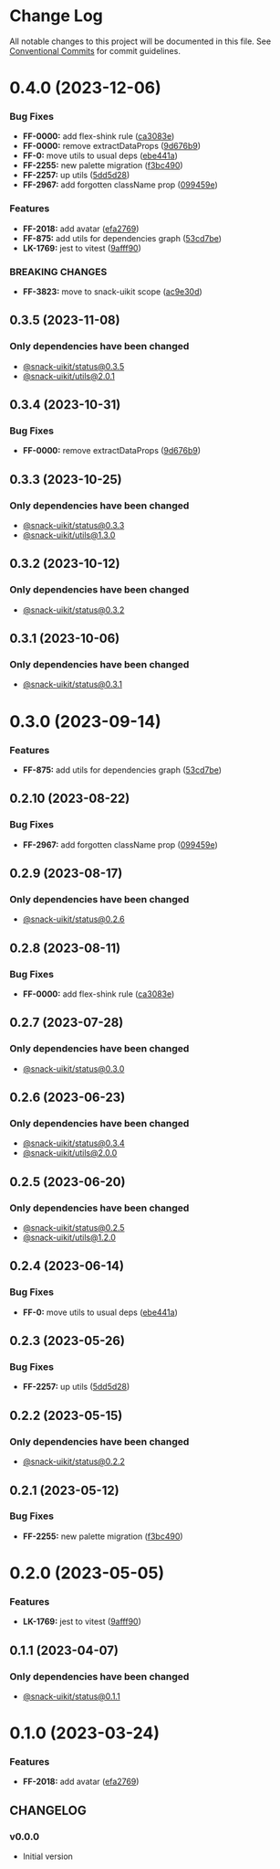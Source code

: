 # Change Log

All notable changes to this project will be documented in this file.
See [Conventional Commits](https://conventionalcommits.org) for commit guidelines.

# 0.4.0 (2023-12-06)


### Bug Fixes

* **FF-0000:** add flex-shink rule ([ca3083e](https://github.com/cloud-ru-tech/snack-uikit/commit/ca3083e03eb4214e38adcfcd69d5abe331a3fe96))
* **FF-0000:** remove extractDataProps ([9d676b9](https://github.com/cloud-ru-tech/snack-uikit/commit/9d676b9df214167bfd1b7ce9f1590891ca62f9a3))
* **FF-0:** move utils to usual deps ([ebe441a](https://github.com/cloud-ru-tech/snack-uikit/commit/ebe441ac398065cbe8523cbedd3df53176b9aea5))
* **FF-2255:** new palette migration ([f3bc490](https://github.com/cloud-ru-tech/snack-uikit/commit/f3bc490bb4ddde4353009b55da2d04f87a7d9de9))
* **FF-2257:** up utils ([5dd5d28](https://github.com/cloud-ru-tech/snack-uikit/commit/5dd5d28cdbe14973dcc36759e7db003249930a4b))
* **FF-2967:** add forgotten className prop ([099459e](https://github.com/cloud-ru-tech/snack-uikit/commit/099459ee83e61e68869ac754cdea42c6be6963ac))


### Features

* **FF-2018:** add avatar ([efa2769](https://github.com/cloud-ru-tech/snack-uikit/commit/efa2769e31cbb122f9e2f9ded612200e9151382e))
* **FF-875:** add utils for dependencies graph ([53cd7be](https://github.com/cloud-ru-tech/snack-uikit/commit/53cd7be638f01e573cb52b2417a39f4df4f6089b))
* **LK-1769:** jest to vitest ([9afff90](https://github.com/cloud-ru-tech/snack-uikit/commit/9afff90db1e60c2255361b396c096c14f923d676))


### BREAKING CHANGES


* **FF-3823:** move to snack-uikit scope ([ac9e30d](https://github.com/cloud-ru-tech/snack-uikit/commit/ac9e30d574d529b2bf4f5184b70c511c981a6032))




## 0.3.5 (2023-11-08)

### Only dependencies have been changed
* [@snack-uikit/status@0.3.5](https://github.com/cloud-ru-tech/snack-uikit/blob/master/packages/status/CHANGELOG.md)
* [@snack-uikit/utils@2.0.1](https://github.com/cloud-ru-tech/snack-uikit/blob/master/packages/utils/CHANGELOG.md)





## 0.3.4 (2023-10-31)


### Bug Fixes

* **FF-0000:** remove extractDataProps ([9d676b9](https://github.com/cloud-ru-tech/snack-uikit/commit/9d676b9df214167bfd1b7ce9f1590891ca62f9a3))





## 0.3.3 (2023-10-25)

### Only dependencies have been changed
* [@snack-uikit/status@0.3.3](https://github.com/cloud-ru-tech/snack-uikit/blob/master/packages/status/CHANGELOG.md)
* [@snack-uikit/utils@1.3.0](https://github.com/cloud-ru-tech/snack-uikit/blob/master/packages/utils/CHANGELOG.md)





## 0.3.2 (2023-10-12)

### Only dependencies have been changed
* [@snack-uikit/status@0.3.2](https://github.com/cloud-ru-tech/snack-uikit/blob/master/packages/status/CHANGELOG.md)





## 0.3.1 (2023-10-06)

### Only dependencies have been changed
* [@snack-uikit/status@0.3.1](https://github.com/cloud-ru-tech/snack-uikit/blob/master/packages/status/CHANGELOG.md)





# 0.3.0 (2023-09-14)


### Features

* **FF-875:** add utils for dependencies graph ([53cd7be](https://github.com/cloud-ru-tech/snack-uikit/commit/53cd7be638f01e573cb52b2417a39f4df4f6089b))





## 0.2.10 (2023-08-22)


### Bug Fixes

* **FF-2967:** add forgotten className prop ([099459e](https://github.com/cloud-ru-tech/snack-uikit/commit/099459ee83e61e68869ac754cdea42c6be6963ac))





## 0.2.9 (2023-08-17)

### Only dependencies have been changed
* [@snack-uikit/status@0.2.6](https://github.com/cloud-ru-tech/snack-uikit/blob/master/packages/status/CHANGELOG.md)





## 0.2.8 (2023-08-11)


### Bug Fixes

* **FF-0000:** add flex-shink rule ([ca3083e](https://github.com/cloud-ru-tech/snack-uikit/commit/ca3083e03eb4214e38adcfcd69d5abe331a3fe96))





## 0.2.7 (2023-07-28)

### Only dependencies have been changed
* [@snack-uikit/status@0.3.0](https://github.com/cloud-ru-tech/snack-uikit/blob/master/packages/status/CHANGELOG.md)





## 0.2.6 (2023-06-23)

### Only dependencies have been changed
* [@snack-uikit/status@0.3.4](https://github.com/cloud-ru-tech/snack-uikit/blob/master/packages/status/CHANGELOG.md)
* [@snack-uikit/utils@2.0.0](https://github.com/cloud-ru-tech/snack-uikit/blob/master/packages/utils/CHANGELOG.md)





## 0.2.5 (2023-06-20)

### Only dependencies have been changed
* [@snack-uikit/status@0.2.5](https://github.com/cloud-ru-tech/snack-uikit/blob/master/packages/status/CHANGELOG.md)
* [@snack-uikit/utils@1.2.0](https://github.com/cloud-ru-tech/snack-uikit/blob/master/packages/utils/CHANGELOG.md)





## 0.2.4 (2023-06-14)


### Bug Fixes

* **FF-0:** move utils to usual deps ([ebe441a](https://github.com/cloud-ru-tech/snack-uikit/commit/ebe441ac398065cbe8523cbedd3df53176b9aea5))





## 0.2.3 (2023-05-26)


### Bug Fixes

* **FF-2257:** up utils ([5dd5d28](https://github.com/cloud-ru-tech/snack-uikit/commit/5dd5d28cdbe14973dcc36759e7db003249930a4b))





## 0.2.2 (2023-05-15)

### Only dependencies have been changed
* [@snack-uikit/status@0.2.2](https://github.com/cloud-ru-tech/snack-uikit/blob/master/packages/status/CHANGELOG.md)





## 0.2.1 (2023-05-12)


### Bug Fixes

* **FF-2255:** new palette migration ([f3bc490](https://github.com/cloud-ru-tech/snack-uikit/commit/f3bc490bb4ddde4353009b55da2d04f87a7d9de9))





# 0.2.0 (2023-05-05)


### Features

* **LK-1769:** jest to vitest ([9afff90](https://github.com/cloud-ru-tech/snack-uikit/commit/9afff90db1e60c2255361b396c096c14f923d676))





## 0.1.1 (2023-04-07)

### Only dependencies have been changed
* [@snack-uikit/status@0.1.1](https://github.com/cloud-ru-tech/snack-uikit/blob/master/packages/status/CHANGELOG.md)





# 0.1.0 (2023-03-24)


### Features

* **FF-2018:** add avatar ([efa2769](https://github.com/cloud-ru-tech/snack-uikit/commit/efa2769e31cbb122f9e2f9ded612200e9151382e))





## CHANGELOG

### v0.0.0

- Initial version
